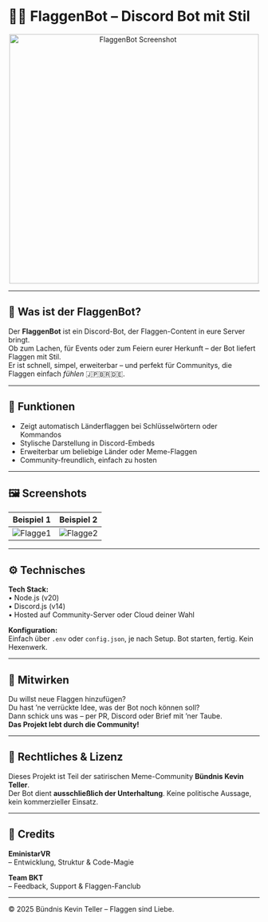 # 🏳️‍🌈 FlaggenBot – Discord Bot mit Stil

<p align="center">
  <img src="https://bkt-info.org/bkt.png" alt="FlaggenBot Screenshot" width="500"/>
</p>

---

## 🎯 Was ist der FlaggenBot?

Der **FlaggenBot** ist ein Discord-Bot, der Flaggen-Content in eure Server bringt.  
Ob zum Lachen, für Events oder zum Feiern eurer Herkunft – der Bot liefert Flaggen mit Stil.  
Er ist schnell, simpel, erweiterbar – und perfekt für Communitys, die Flaggen einfach *fühlen* 🇯🇵🇧🇷🇩🇪.

---

## 🔧 Funktionen

- Zeigt automatisch Länderflaggen bei Schlüsselwörtern oder Kommandos
- Stylische Darstellung in Discord-Embeds
- Erweiterbar um beliebige Länder oder Meme-Flaggen
- Community-freundlich, einfach zu hosten

---

## 🖼️ Screenshots

| Beispiel 1 | Beispiel 2 |
|------------|------------|
| ![Flagge1](https://bkt-info.org/flagge1.png) | ![Flagge2](https://bkt-info.org/flagge2.png) |

---

## ⚙️ Technisches

**Tech Stack:**  
• Node.js (v20)  
• Discord.js (v14)  
• Hosted auf Community-Server oder Cloud deiner Wahl  

**Konfiguration:**  
Einfach über `.env` oder `config.json`, je nach Setup. Bot starten, fertig. Kein Hexenwerk.

---

## 🧠 Mitwirken

Du willst neue Flaggen hinzufügen?  
Du hast ’ne verrückte Idee, was der Bot noch können soll?  
Dann schick uns was – per PR, Discord oder Brief mit ’ner Taube.  
**Das Projekt lebt durch die Community!**

---

## 📜 Rechtliches & Lizenz

Dieses Projekt ist Teil der satirischen Meme-Community **Bündnis Kevin Teller**.  
Der Bot dient **ausschließlich der Unterhaltung**. Keine politische Aussage, kein kommerzieller Einsatz.

---

## 👑 Credits

**EministarVR**  
– Entwicklung, Struktur & Code-Magie  

**Team BKT**  
– Feedback, Support & Flaggen-Fanclub

---

© 2025 Bündnis Kevin Teller – Flaggen sind Liebe.  
